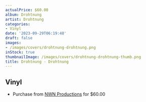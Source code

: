 ```yaml
---
actualPrice: $60.00
album: Drohtnung
artist: Drohtnung
categories:
- Vinyl
date: '2023-09-29T06:19:48'
draft: false
images:
- /images/covers/drohtnung-drohtnung.png
inStock: true
thumbnailImage: /images/covers/drohtnung-drohtnung-thumb.png
title: Drohtnung - Drohtnung
---
```


## Vinyl
* Purchase from [NWN Productions](http://shop.nwnprod.com/index.php?route=product/product&path=75&product_id=40554&sort=pd.name&order=ASC) for $60.00
